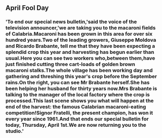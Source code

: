 ## April Fool Day

### 'To end our special news bulletin,'said the voice of the television announcer,'we are taking you to the macaroni fields of Calabria.Macaroni has been grown in this area for over six hundred years.Two of the leading growers, Giuseppe Moldova and Ricardo Brabante, tell me that they have been expecting a splendid crop this year and harvesting has begun earlier than usual.Here you can see two workers who,between them,have just finished cutting three cart-loads of golden brown macaroni stalks.The whole village has been working day and gathering and threshing this year's crop before the September rains.On the right, you can see Mr Brabante herself.She has been helping her husband for thirty years now.Mrs Brabante is talking to the manager of the local factory where the crop is processed.This last scene shows you what will happen at the end of the harvest: the famous Calabrian macaroni-eating competition!Signor Fratelli, the present champion, has won it every year since 1961.And that ends our special bulletin for today, Thursday, April 1st.We are now returning you to the studio.'